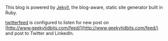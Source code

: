 
This blog is powered by [Jekyll](http://jekyllrb.com/), the blog-aware, static site generator built in Ruby.

[twitterfeed](http://twitterfeed.com/dashboard) is configured to listen for new post on [http://www.geekytidbits.com/feed/](http://www.geekytidbits.com/feed/) and post to Twitter and LinkedIn.
